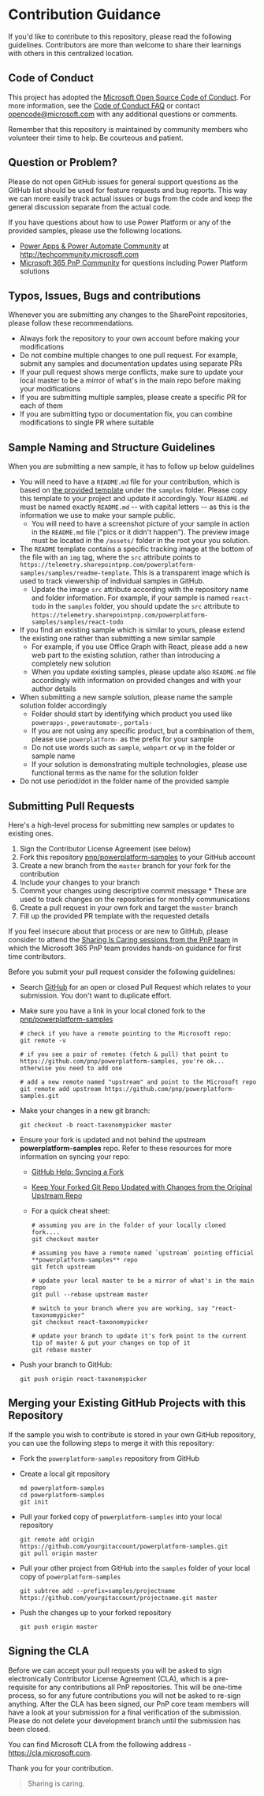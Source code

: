 # Contribution Guidance

If you'd like to contribute to this repository, please read the following guidelines. Contributors are more than welcome to share their learnings with others in this centralized location.

## Code of Conduct

This project has adopted the [Microsoft Open Source Code of Conduct](https://opensource.microsoft.com/codeofconduct/).
For more information, see the [Code of Conduct FAQ](https://opensource.microsoft.com/codeofconduct/faq/) or contact [opencode@microsoft.com](mailto:opencode@microsoft.com) with any additional questions or comments.

Remember that this repository is maintained by community members who volunteer their time to help. Be courteous and patient.

## Question or Problem?

Please do not open GitHub issues for general support questions as the GitHub list should be used for feature requests and bug reports. This way we can more easily track actual issues or bugs from the code and keep the general discussion separate from the actual code.

If you have questions about how to use Power Platform or any of the provided samples, please use the following locations.

* [Power Apps & Power Automate Community](https://techcommunity.microsoft.com/t5/power-apps-power-automate/bd-p/PowerAppFlow) at http://techcommunity.microsoft.com
* [Microsoft 365 PnP Community](https://techcommunity.microsoft.com/t5/microsoft-365-pnp/bd-p/Microsoft365PnP) for questions including Power Platform solutions

## Typos, Issues, Bugs and contributions

Whenever you are submitting any changes to the SharePoint repositories, please follow these recommendations.

* Always fork the repository to your own account before making your modifications
* Do not combine multiple changes to one pull request. For example, submit any samples and documentation updates using separate PRs
* If your pull request shows merge conflicts, make sure to update your local master to be a mirror of what's in the main repo before making your modifications
* If you are submitting multiple samples, please create a specific PR for each of them
* If you are submitting typo or documentation fix, you can combine modifications to single PR where suitable

## Sample Naming and Structure Guidelines

When you are submitting a new sample, it has to follow up below guidelines

* You will need to have a `README.md` file for your contribution, which is based on [the provided template](../samples/README-template.md) under the `samples` folder. Please copy this template to your project and update it accordingly. Your `README.md` must be named exactly `README.md` -- with capital letters -- as this is the information we use to make your sample public.
  * You will need to have a screenshot picture of your sample in action in the `README.md` file ("pics or it didn't happen"). The preview image must be located in the `/assets/` folder in the root your you solution.
* The `README` template contains a specific tracking image at the bottom of the file with an `img` tag, where the `src` attribute points to `https://telemetry.sharepointpnp.com/powerplatform-samples/samples/readme-template`. This is a transparent image which is used to track viewership of individual samples in GitHub.
  * Update the image `src` attribute according with the repository name and folder information. For example, if your sample is named `react-todo` in the `samples` folder, you should update the `src` attribute to `https://telemetry.sharepointpnp.com/powerplatform-samples/samples/react-todo`
* If you find an existing sample which is similar to yours, please extend the existing one rather than submitting a new similar sample
  * For example, if you use Office Graph with React, please add a new web part to the existing solution, rather than introducing a completely new solution
  * When you update existing samples, please update also `README.md` file accordingly with information on provided changes and with your author details
* When submitting a new sample solution, please name the sample solution folder accordingly
  * Folder should start by identifying which product you used like `powerapps-`, `powerautomate-`, `portals-`
  * If you are not using any specific product, but a combination of them, please use `powerplatform-` as the prefix for your sample
  * Do not use words such as `sample`, `webpart` or `wp` in the folder or sample name
  * If your solution is demonstrating multiple technologies, please use functional terms as the name for the solution folder
* Do not use period/dot in the folder name of the provided sample

## Submitting Pull Requests

Here's a high-level process for submitting new samples or updates to existing ones.

1. Sign the Contributor License Agreement (see below)
2. Fork this repository [pnp/powerplatform-samples](https://github.com/pnp/powerplatform-samples) to your GitHub account
3. Create a new branch from the `master` branch for your fork for the contribution
4. Include your changes to your branch
5. Commit your changes using descriptive commit message * These are used to track changes on the repositories for monthly communications
6. Create a pull request in your own fork and target the `master` branch
7. Fill up the provided PR template with the requested details

If you feel insecure about that process or are new to GitHub, please consider to attend the [Sharing Is Caring sessions from the PnP team](https://pnp.github.io/sharing-is-caring/#pnp-sic-events) in which the Microsoft 365 PnP team provides hands-on guidance for first time contributors. 

Before you submit your pull request consider the following guidelines:

* Search [GitHub](https://github.com/pnp/powerplatform-samples/pulls) for an open or closed Pull Request
  which relates to your submission. You don't want to duplicate effort.
* Make sure you have a link in your local cloned fork to the [pnp/powerplatform-samples](https://github.com/pnp/powerplatform-samples)

  ```shell
  # check if you have a remote pointing to the Microsoft repo:
  git remote -v

  # if you see a pair of remotes (fetch & pull) that point to https://github.com/pnp/powerplatform-samples, you're ok... otherwise you need to add one

  # add a new remote named "upstream" and point to the Microsoft repo
  git remote add upstream https://github.com/pnp/powerplatform-samples.git
  ```

* Make your changes in a new git branch:

  ```shell
  git checkout -b react-taxonomypicker master
  ```

* Ensure your fork is updated and not behind the upstream **powerplatform-samples** repo. Refer to these resources for more information on syncing your repo:
  * [GitHub Help: Syncing a Fork](https://help.github.com/articles/syncing-a-fork/)
  * [Keep Your Forked Git Repo Updated with Changes from the Original Upstream Repo](http://www.andrewconnell.com/blog/keep-your-forked-git-repo-updated-with-changes-from-the-original-upstream-repo)
  * For a quick cheat sheet:

    ```shell
    # assuming you are in the folder of your locally cloned fork....
    git checkout master

    # assuming you have a remote named `upstream` pointing official **powerplatform-samples** repo
    git fetch upstream

    # update your local master to be a mirror of what's in the main repo
    git pull --rebase upstream master

    # switch to your branch where you are working, say "react-taxonomypicker"
    git checkout react-taxonomypicker

    # update your branch to update it's fork point to the current tip of master & put your changes on top of it
    git rebase master
    ```

* Push your branch to GitHub:

  ```shell
  git push origin react-taxonomypicker
  ```

## Merging your Existing GitHub Projects with this Repository

If the sample you wish to contribute is stored in your own GitHub repository, you can use the following steps to merge it with this repository:

* Fork the `powerplatform-samples` repository from GitHub
* Create a local git repository

    ```shell
    md powerplatform-samples
    cd powerplatform-samples
    git init
    ```

* Pull your forked copy of `powerplatform-samples` into your local repository

    ```shell
    git remote add origin https://github.com/yourgitaccount/powerplatform-samples.git
    git pull origin master
    ```

* Pull your other project from GitHub into the `samples` folder of your local copy of `powerplatform-samples`

    ```shell
    git subtree add --prefix=samples/projectname https://github.com/yourgitaccount/projectname.git master
    ```

* Push the changes up to your forked repository

    ```shell
    git push origin master
    ```

## Signing the CLA

Before we can accept your pull requests you will be asked to sign electronically Contributor License Agreement (CLA), which is a pre-requisite for any contributions all PnP repositories. This will be one-time process, so for any future contributions you will not be asked to re-sign anything. After the CLA has been signed, our PnP core team members will have a look at your submission for a final verification of the submission. Please do not delete your development branch until the submission has been closed.

You can find Microsoft CLA from the following address - https://cla.microsoft.com.

Thank you for your contribution.

> Sharing is caring.
